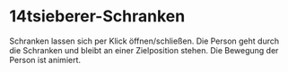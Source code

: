 # 14tsieberer-Schranken

Schranken lassen sich per Klick öffnen/schließen. Die Person geht durch die Schranken und bleibt an einer Zielposition stehen. Die Bewegung der Person ist animiert.
